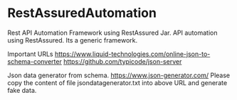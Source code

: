 # RestAssuredAutomation
Rest API Automation Framework using RestAssured Jar.
API automation using RestAssured. Its a generic framework.

Important URLs
https://www.liquid-technologies.com/online-json-to-schema-converter
https://github.com/typicode/json-server

Json data generator from schema.
https://www.json-generator.com/
Please copy the content of file jsondatagenerator.txt into above URL and generate fake data.
